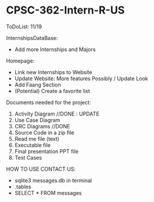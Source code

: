 # CPSC-362-Intern-R-US

ToDoList: 11/19

InternshipsDataBase:
- Add more Internships and Majors

Homepage:
- Link new Internships to Website
- Update Website: More features Possibly / Update Look
- Add Faang Section
- (Potential) Create a favorite list

Documents needed for the project:
1. Activity Diagram               //DONE : UPDATE
2. Use Case Diagram
3. CRC Diagrams                   //DONE
4. Source Code in a zip file
5. Read me file (text)
6. Executable file
7. Final presentation PPT file
8. Test Cases

HOW TO USE CONTACT US:
- sqlite3 messages.db in terminal
- .tables
- SELECT * FROM messages

